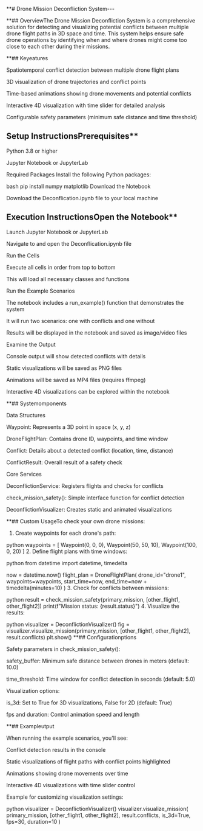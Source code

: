 **# Drone Mission Deconfliction System---

**## OverviewThe Drone Mission Deconfliction System is a comprehensive solution for detecting and visualizing potential conflicts between multiple drone flight paths in 3D space and time. This system helps ensure safe drone operations by identifying when and where drones might come too close to each other during their missions.

**## Keyeatures

Spatiotemporal conflict detection between multiple drone flight plans

3D visualization of drone trajectories and conflict points

Time-based animations showing drone movements and potential conflicts

Interactive 4D visualization with time slider for detailed analysis

Configurable safety parameters (minimum safe distance and time threshold)

## Setup InstructionsPrerequisites**

Python 3.8 or higher

Jupyter Notebook or JupyterLab

Required Packages
Install the following Python packages:

bash
pip install numpy matplotlib
Download the Notebook

Download the Deconflication.ipynb file to your local machine

## Execution InstructionsOpen the Notebook**

Launch Jupyter Notebook or JupyterLab

Navigate to and open the Deconflication.ipynb file

Run the Cells

Execute all cells in order from top to bottom

This will load all necessary classes and functions

Run the Example Scenarios

The notebook includes a run_example() function that demonstrates the system

It will run two scenarios: one with conflicts and one without

Results will be displayed in the notebook and saved as image/video files

Examine the Output

Console output will show detected conflicts with details

Static visualizations will be saved as PNG files

Animations will be saved as MP4 files (requires ffmpeg)

Interactive 4D visualizations can be explored within the notebook

**## Systemomponents

Data Structures

Waypoint: Represents a 3D point in space (x, y, z)

DroneFlightPlan: Contains drone ID, waypoints, and time window

Conflict: Details about a detected conflict (location, time, distance)

ConflictResult: Overall result of a safety check

Core Services

DeconflictionService: Registers flights and checks for conflicts

check_mission_safety(): Simple interface function for conflict detection

DeconflictionVisualizer: Creates static and animated visualizations

**## Custom UsageTo check your own drone missions:

1. Create waypoints for each drone's path:

python
waypoints = [
    Waypoint(0, 0, 0),
    Waypoint(50, 50, 10),
    Waypoint(100, 0, 20)
]
2. Define flight plans with time windows:

python
from datetime import datetime, timedelta

now = datetime.now()
flight_plan = DroneFlightPlan(
    drone_id="drone1",
    waypoints=waypoints,
    start_time=now,
    end_time=now + timedelta(minutes=10)
)
3. Check for conflicts between missions:

python
result = check_mission_safety(primary_mission, [other_flight1, other_flight2])
print(f"Mission status: {result.status}")
4. Visualize the results:

python
visualizer = DeconflictionVisualizer()
fig = visualizer.visualize_mission(primary_mission, [other_flight1, other_flight2], result.conflicts)
plt.show()
**## Configurationptions

Safety parameters in check_mission_safety():

safety_buffer: Minimum safe distance between drones in meters (default: 10.0)

time_threshold: Time window for conflict detection in seconds (default: 5.0)

Visualization options:

is_3d: Set to True for 3D visualizations, False for 2D (default: True)

fps and duration: Control animation speed and length

**## Exampleutput

When running the example scenarios, you'll see:

Conflict detection results in the console

Static visualizations of flight paths with conflict points highlighted

Animations showing drone movements over time

Interactive 4D visualizations with time slider control

Example for customizing visualization settings:

python
visualizer = DeconflictionVisualizer()
visualizer.visualize_mission(
    primary_mission, 
    [other_flight1, other_flight2], 
    result.conflicts,
    is_3d=True,
    fps=30,
    duration=10
)





    
